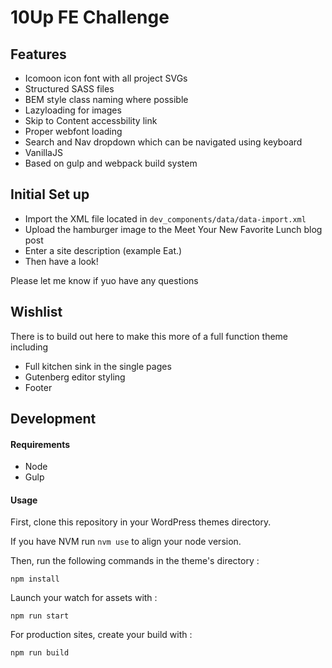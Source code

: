 # 10Up FE Challenge




## Features

- Icomoon icon font with all project SVGs
- Structured SASS files
- BEM style class naming where possible
- Lazyloading for images
- Skip to Content accessbility link
- Proper webfont loading
- Search and Nav dropdown which can be navigated using keyboard
- VanillaJS
- Based on gulp and webpack build system


## Initial Set up

- Import the XML file located in `dev_components/data/data-import.xml`
- Upload the hamburger image to the Meet Your New Favorite Lunch blog post 
- Enter a site description (example Eat.)
- Then have a look!

Please let me know if yuo have any questions


## Wishlist
There is to build out here to make this more of a full function theme including 

- Full kitchen sink in the single pages 
- Gutenberg editor styling
- Footer


## Development

#### Requirements

* Node
* Gulp

#### Usage

First, clone this repository in your WordPress themes directory.

If you have NVM run `nvm use` to align your node version.

Then, run the following commands in the theme's directory :

	npm install

Launch your watch for assets with :

	npm run start
	
For production sites, create your build with :

	npm run build



